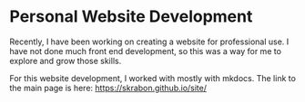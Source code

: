 # Personal Website Development
Recently, I have been working on creating a website for professional use. I have not done much front end development, so this was a way for me to explore and grow those skills.

For this website development, I worked with mostly with mkdocs.
The link to the main page is here: https://skrabon.github.io/site/
